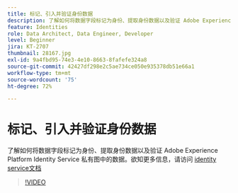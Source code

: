 ```yaml
---
title: 标记、引入并验证身份数据
description: 了解如何将数据字段标记为身份、提取身份数据以及验证 Adobe Experience Platform Identity Service 私有图中的数据。
feature: Identities
role: Data Architect, Data Engineer, Developer
level: Beginner
jira: KT-2707
thumbnail: 28167.jpg
exl-id: 9a4fbd95-74e3-4e10-8663-8fafefe324a8
source-git-commit: 42427df298e2c5ae734ce050e935378db51e66a1
workflow-type: tm+mt
source-wordcount: '75'
ht-degree: 72%

---
```


# 标记、引入并验证身份数据

了解如何将数据字段标记为身份、提取身份数据以及验证 Adobe Experience Platform Identity Service 私有图中的数据。欲知更多信息，请访问 [identity service文档](https://experienceleague.adobe.com/docs/experience-platform/identity/home.html?lang=zh-Hans)


>[!VIDEO](https://video.tv.adobe.com/v/28167?quality=12&learn=on)
